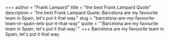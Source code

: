 +++
author = "Frank Lampard"
title = "the best Frank Lampard Quote"
description = "the best Frank Lampard Quote: Barcelona are my favourite team in Spain, let's put it that way."
slug = "barcelona-are-my-favourite-team-in-spain-lets-put-it-that-way"
quote = '''Barcelona are my favourite team in Spain, let's put it that way.'''
+++
Barcelona are my favourite team in Spain, let's put it that way.
